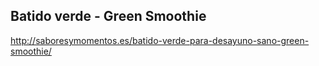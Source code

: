 ## Batido verde - Green Smoothie

http://saboresymomentos.es/batido-verde-para-desayuno-sano-green-smoothie/
